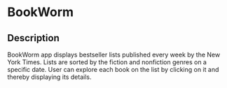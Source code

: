 # BookWorm

## Description

BookWorm app displays bestseller lists published every week by the New York Times. Lists are sorted by the fiction and nonfiction genres on a specific date. User can explore each book on the list by clicking on it and thereby displaying its details.
